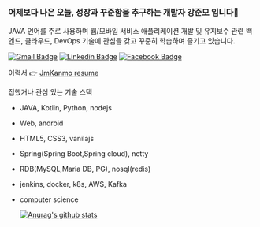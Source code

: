 ### 어제보다 나은 오늘, 성장과 꾸준함을 추구하는 개발자 강준모 입니다👋
JAVA 언어를 주로 사용하며 웹/모바일 서비스 애플리케이션 개발 및 유지보수 관련 백엔드, 클라우드, DevOps 기술에 관심을 갖고 꾸준히 학습하며 즐기고 있습니다.

  [![Gmail Badge](https://img.shields.io/badge/Gmail-d14836?style=flat-square&logo=Gmail&logoColor=white&link=mailto:apdh1709@gmail.com)](mailto:apdh1709@gmail.com)
  [![Linkedin Badge](https://img.shields.io/badge/-LinkedIn-blue?style=flat-square&logo=Linkedin&logoColor=white&link=https://www.linkedin.com/in/junmo0701/)](https://www.linkedin.com/in/junmo0701/)
  [![Facebook Badge](https://img.shields.io/badge/facebook-1877f2?style=flat-square&logo=facebook&logoColor=white&link=https://www.facebook.com/profile.php?id=100021337733179)](https://www.facebook.com/profile.php?id=100021337733179) <br/>
 
이력서 :point_right:
[JmKanmo resume](https://www.notion.so/a582cb13a4ee4cba8b45b43f1243f91e) <br/>

접했거나 관심 있는 기술 스택
- JAVA, Kotlin, Python, nodejs
- Web, android
- HTML5, CSS3, vanilajs  
- Spring(Spring Boot,Spring cloud), netty 
-  RDB(MySQL,Maria DB, PG), nosql(redis)
- jenkins, docker, k8s, AWS, Kafka 
- computer science


  [![Anurag's github stats](https://github-readme-stats.vercel.app/api?username=JmKanmo)](https://github.com/anuraghazra/github-readme-stats)
